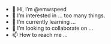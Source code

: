 - 👋 Hi, I’m @emwspeed
- 👀 I’m interested in ... too many things.
- 🌱 I’m currently learning ... 
- 💞️ I’m looking to collaborate on ... 
- 📫 How to reach me ... 

<!---
emwspeed/emwspeed is a ✨ special ✨ repository because its `README.md` (this file) appears on your GitHub profile.
You can click the Preview link to take a look at your changes.
--->
